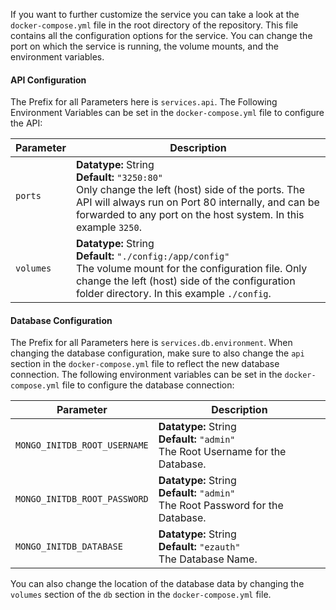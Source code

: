 If you want to further customize the service you can take a look at the `docker-compose.yml` file in the root directory of the repository. This file contains all the configuration options for the service. You can change the port on which the service is running, the volume mounts, and the environment variables.

#### API Configuration
The Prefix for all Parameters here is `services.api`.
The Following Environment Variables can be set in the `docker-compose.yml` file to configure the API:


|  Parameter | Description |
|------------|-------------|
| `ports` | **Datatype:** String <br> **Default:** `"3250:80"` <br> Only change the left (host) side of the ports. The API will always run on Port 80 internally, and can be forwarded to any port on the host system. In this example `3250`. |
| `volumes` | **Datatype:** String <br> **Default:** `"./config:/app/config"` <br> The volume mount for the configuration file. Only change the left (host) side of the configuration folder directory. In this example `./config`. |

#### Database Configuration
The Prefix for all Parameters here is `services.db.environment`.
When changing the database configuration, make sure to also change the `api` section in the `docker-compose.yml` file to reflect the new database connection.
The following environment variables can be set in the `docker-compose.yml` file to configure the database connection:

|  Parameter | Description |
|------------|-------------|
| `MONGO_INITDB_ROOT_USERNAME` | **Datatype:** String <br> **Default:** `"admin"` <br> The Root Username for the Database. |
| `MONGO_INITDB_ROOT_PASSWORD` | **Datatype:** String <br> **Default:** `"admin"` <br> The Root Password for the Database. |
| `MONGO_INITDB_DATABASE` | **Datatype:** String <br> **Default:** `"ezauth"` <br> The Database Name. |

You can also change the location of the database data by changing the `volumes` section of the `db` section in the `docker-compose.yml` file.
